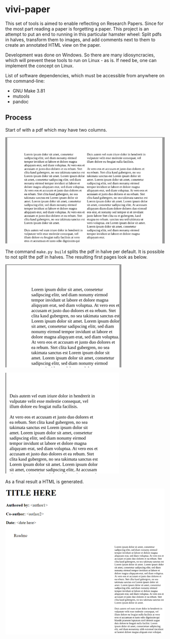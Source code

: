 # vivi-paper

This set of tools is aimed to enable reflecting on Research Papers. Since for the most part reading a paper is forgetting a paper. This project is an attempt to put an end to running in this particular hamster wheel: Split pdfs in halves, transform them to images, and add comments next to them to create an annotated HTML view on the paper.

Development was done on Windows. So there are many idiosyncracies, which will prevent these tools to run on Linux - as is. If need be, one can implement the concept on Linux.

List of software dependencies, which must be accessible from anywhere on the command-line:
- GNU Make 3.81
- mutools
- pandoc

## Process

Start of with a pdf which may have two columns.

![Source PDF](./img/source_pdf.png)

The command `make.py build` splits the pdf in halve per default. It is possible to not split the pdf in halves. The resulting first pages look as below.

![First split PDF](./img/split_pdf1.png)

![Second split PDF](./img/split_pdf2.png)

As a final result a HTML is generated.

![Final HTML](./img/final_html.png)
